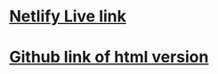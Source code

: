 # [Netlify Live link](https://64d325ddfb899928b200c707--strong-cuchufli-6a73ee.netlify.app/)
# [Github link of html version](https://github.com/KatySaung/Fashion-Blog/blob/main/index.html)

